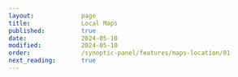 ```yaml
---
layout:             page
title:              Local Maps
published:          true
date:               2024-05-10
modified:           2024-05-10
order:              /synoptic-panel/features/maps-location/01
next_reading:       true
---
```

